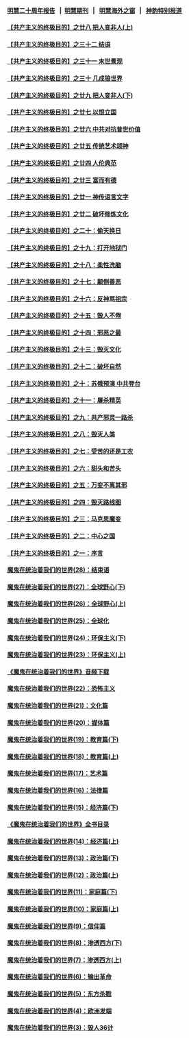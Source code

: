 #### [明慧二十周年报告](https://github.com/gfw-breaker/mh-reports/blob/master/README.md?t=07131736) &nbsp;&nbsp;|&nbsp;&nbsp;[明慧期刊](https://github.com/gfw-breaker/mh-qikan) &nbsp;&nbsp;|&nbsp;&nbsp; [明慧海外之窗](https://github.com/gfw-breaker/mh-news/blob/master/README.md?t=07131736) &nbsp;&nbsp;|&nbsp;&nbsp; [神韵特别报道](https://github.com/gfw-breaker/mh-news/blob/master/shenyun.md?t=07131736) 

#### [【共产主义的终极目的】之廿八 把人变非人(上)](../pages/nsc422/n11340492.md?t=07131736) 

#### [【共产主义的终极目的】之三十二 结语](../pages/nsc422/n11360535.md?t=07131736) 

#### [【共产主义的终极目的】之三十一 末世景观](../pages/nsc422/n11351129.md?t=07131736) 

#### [【共产主义的终极目的】之三十 几成狼世界](../pages/nsc422/n11348280.md?t=07131736) 

#### [【共产主义的终极目的】之廿九 把人变非人(下)](../pages/nsc422/n11344140.md?t=07131736) 

#### [【共产主义的终极目的】之廿七 以恨立国](../pages/nsc422/n11336944.md?t=07131736) 

#### [【共产主义的终极目的】之廿六 中共对抗普世价值](../pages/nsc422/n11324785.md?t=07131736) 

#### [【共产主义的终极目的】之廿五 传统艺术颂神](../pages/nsc422/n11296396.md?t=07131736) 

#### [【共产主义的终极目的】之廿四 人伦典范](../pages/nsc422/n11296397.md?t=07131736) 

#### [【共产主义的终极目的】之廿三 富而有德](../pages/nsc422/n11283598.md?t=07131736) 

#### [【共产主义的终极目的】之廿一 神传语言文字](../pages/nsc422/n11263265.md?t=07131736) 

#### [【共产主义的终极目的】之廿二 破坏修炼文化](../pages/nsc422/n11245728.md?t=07131736) 

#### [【共产主义的终极目的】之二十：偷天换日](../pages/nsc422/n11238846.md?t=07131736) 

#### [【共产主义的终极目的】之十九：打开地狱门](../pages/nsc422/n11206376.md?t=07131736) 

#### [【共产主义的终极目的】之十八：柔性洗脑](../pages/nsc422/n11199994.md?t=07131736) 

#### [【共产主义的终极目的】之十七：颠倒善恶](../pages/nsc422/n11179782.md?t=07131736) 

#### [【共产主义的终极目的】之十六：反神骂祖宗](../pages/nsc422/n11166798.md?t=07131736) 

#### [【共产主义的终极目的】之十五：毁人不倦](../pages/nsc422/n11166792.md?t=07131736) 

#### [【共产主义的终极目的】之十四：邪恶之最](../pages/nsc422/n11150249.md?t=07131736) 

#### [【共产主义的终极目的】之十三：毁灭文化](../pages/nsc422/n11135227.md?t=07131736) 

#### [【共产主义的终极目的】之十二：破坏自然](../pages/nsc422/n11135214.md?t=07131736) 

#### [【共产主义的终极目的】之十：苏俄预演 中共登台](../pages/nsc422/n11118424.md?t=07131736) 

#### [【共产主义的终极目的】之十一：屠杀精英](../pages/nsc422/n11118442.md?t=07131736) 

#### [【共产主义的终极目的】之九：共产邪灵一路杀](../pages/nsc422/n11114139.md?t=07131736) 

#### [【共产主义的终极目的】之八：毁灭人类](../pages/nsc422/n11108503.md?t=07131736) 

#### [【共产主义的终极目的】之七：受苦的还是工农](../pages/nsc422/n11101809.md?t=07131736) 

#### [【共产主义的终极目的】之六：甜头和苦头](../pages/nsc422/n11096971.md?t=07131736) 

#### [【共产主义的终极目的】之五：万变不离其邪](../pages/nsc422/n11091285.md?t=07131736) 

#### [【共产主义的终极目的】之四：毁灭路线图](../pages/nsc422/n11086284.md?t=07131736) 

#### [【共产主义的终极目的】之三：马克思魔变](../pages/nsc422/n11061941.md?t=07131736) 

#### [【共产主义的终极目的】之二：中心之国](../pages/nsc422/n11047728.md?t=07131736) 

#### [【共产主义的终极目的】之一：序言](../pages/nsc422/n11086077.md?t=07131736) 

#### [魔鬼在统治着我们的世界(28)：结束语](../pages/nsc422/n10936246.md?t=07131736) 

#### [魔鬼在统治着我们的世界(27)：全球野心(下)](../pages/nsc422/n10928319.md?t=07131736) 

#### [魔鬼在统治着我们的世界(26)：全球野心(上)](../pages/nsc422/n10900318.md?t=07131736) 

#### [魔鬼在统治着我们的世界(25)：全球化](../pages/nsc422/n10788205.md?t=07131736) 

#### [魔鬼在统治着我们的世界(24)：环保主义(下)](../pages/nsc422/n10695307.md?t=07131736) 

#### [魔鬼在统治着我们的世界(23)：环保主义(上)](../pages/nsc422/n10688613.md?t=07131736) 

#### [《魔鬼在统治着我们的世界》音频下载](../pages/nsc422/n10635553.md?t=07131736) 

#### [魔鬼在统治着我们的世界(22)：恐怖主义](../pages/nsc422/n10614727.md?t=07131736) 

#### [魔鬼在统治着我们的世界(21)：文化篇](../pages/nsc422/n10597706.md?t=07131736) 

#### [魔鬼在统治着我们的世界(20)：媒体篇](../pages/nsc422/n10586579.md?t=07131736) 

#### [魔鬼在统治着我们的世界(19)：教育篇(下)](../pages/nsc422/n10564808.md?t=07131736) 

#### [魔鬼在统治着我们的世界(18)：教育篇(上)](../pages/nsc422/n10526970.md?t=07131736) 

#### [魔鬼在统治着我们的世界(17)：艺术篇](../pages/nsc422/n10499093.md?t=07131736) 

#### [魔鬼在统治着我们的世界(16)：法律篇](../pages/nsc422/n10485969.md?t=07131736) 

#### [魔鬼在统治着我们的世界(15)：经济篇(下)](../pages/nsc422/n10469975.md?t=07131736) 

#### [《魔鬼在统治着我们的世界》全书目录](../pages/nsc422/n10464261.md?t=07131736) 

#### [魔鬼在统治着我们的世界(14)：经济篇(上)](../pages/nsc422/n10457370.md?t=07131736) 

#### [魔鬼在统治着我们的世界(13)：政治篇(下)](../pages/nsc422/n10448270.md?t=07131736) 

#### [魔鬼在统治着我们的世界(12)：政治篇(上)](../pages/nsc422/n10444576.md?t=07131736) 

#### [魔鬼在统治着我们的世界(11)：家庭篇(下)](../pages/nsc422/n10440961.md?t=07131736) 

#### [魔鬼在统治着我们的世界(10)：家庭篇(上)](../pages/nsc422/n10435448.md?t=07131736) 

#### [魔鬼在统治着我们的世界(9)：信仰篇](../pages/nsc422/n10432159.md?t=07131736) 

#### [魔鬼在统治着我们的世界(8)：渗透西方(下)](../pages/nsc422/n10429603.md?t=07131736) 

#### [魔鬼在统治着我们的世界(7)：渗透西方(上)](../pages/nsc422/n10426013.md?t=07131736) 

#### [魔鬼在统治着我们的世界(6)：输出革命](../pages/nsc422/n10421536.md?t=07131736) 

#### [魔鬼在统治着我们的世界(5)：东方杀戮](../pages/nsc422/n10417707.md?t=07131736) 

#### [魔鬼在统治着我们的世界(4)：欧洲发端](../pages/nsc422/n10414890.md?t=07131736) 

#### [魔鬼在统治着我们的世界(3)：毁人36计](../pages/nsc422/n10411583.md?t=07131736) 

